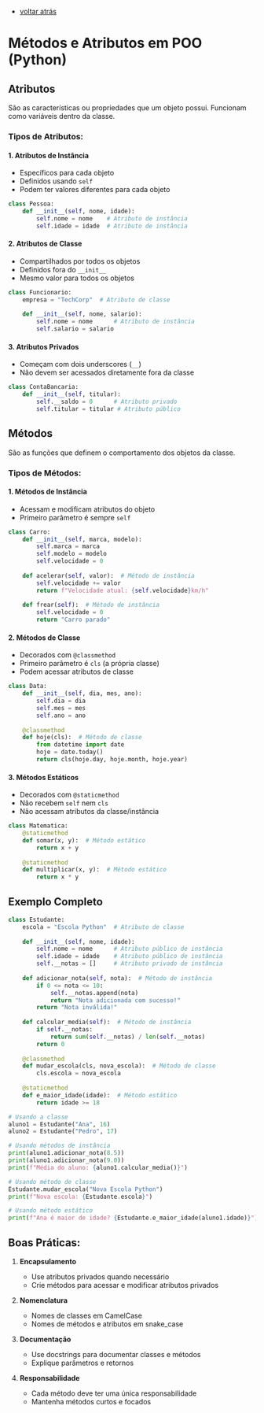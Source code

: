 - [voltar atrás](https://github.com/0joseDark/my-python-book/blob/main/index.md)
# Métodos e Atributos em POO (Python)

## Atributos
São as características ou propriedades que um objeto possui. Funcionam como variáveis dentro da classe.

### Tipos de Atributos:

#### 1. Atributos de Instância
- Específicos para cada objeto
- Definidos usando `self`
- Podem ter valores diferentes para cada objeto

```python
class Pessoa:
    def __init__(self, nome, idade):
        self.nome = nome    # Atributo de instância
        self.idade = idade  # Atributo de instância
```

#### 2. Atributos de Classe
- Compartilhados por todos os objetos
- Definidos fora do `__init__`
- Mesmo valor para todos os objetos

```python
class Funcionario:
    empresa = "TechCorp"  # Atributo de classe
    
    def __init__(self, nome, salario):
        self.nome = nome      # Atributo de instância
        self.salario = salario
```

#### 3. Atributos Privados
- Começam com dois underscores (`__`)
- Não devem ser acessados diretamente fora da classe

```python
class ContaBancaria:
    def __init__(self, titular):
        self.__saldo = 0      # Atributo privado
        self.titular = titular # Atributo público
```

## Métodos
São as funções que definem o comportamento dos objetos da classe.

### Tipos de Métodos:

#### 1. Métodos de Instância
- Acessam e modificam atributos do objeto
- Primeiro parâmetro é sempre `self`

```python
class Carro:
    def __init__(self, marca, modelo):
        self.marca = marca
        self.modelo = modelo
        self.velocidade = 0
    
    def acelerar(self, valor):  # Método de instância
        self.velocidade += valor
        return f"Velocidade atual: {self.velocidade}km/h"
    
    def frear(self):  # Método de instância
        self.velocidade = 0
        return "Carro parado"
```

#### 2. Métodos de Classe
- Decorados com `@classmethod`
- Primeiro parâmetro é `cls` (a própria classe)
- Podem acessar atributos de classe

```python
class Data:
    def __init__(self, dia, mes, ano):
        self.dia = dia
        self.mes = mes
        self.ano = ano
    
    @classmethod
    def hoje(cls):  # Método de classe
        from datetime import date
        hoje = date.today()
        return cls(hoje.day, hoje.month, hoje.year)
```

#### 3. Métodos Estáticos
- Decorados com `@staticmethod`
- Não recebem `self` nem `cls`
- Não acessam atributos da classe/instância

```python
class Matematica:
    @staticmethod
    def somar(x, y):  # Método estático
        return x + y
    
    @staticmethod
    def multiplicar(x, y):  # Método estático
        return x * y
```

## Exemplo Completo
```python
class Estudante:
    escola = "Escola Python"  # Atributo de classe
    
    def __init__(self, nome, idade):
        self.nome = nome      # Atributo público de instância
        self.idade = idade    # Atributo público de instância
        self.__notas = []     # Atributo privado de instância
    
    def adicionar_nota(self, nota):  # Método de instância
        if 0 <= nota <= 10:
            self.__notas.append(nota)
            return "Nota adicionada com sucesso!"
        return "Nota inválida!"
    
    def calcular_media(self):  # Método de instância
        if self.__notas:
            return sum(self.__notas) / len(self.__notas)
        return 0
    
    @classmethod
    def mudar_escola(cls, nova_escola):  # Método de classe
        cls.escola = nova_escola
    
    @staticmethod
    def e_maior_idade(idade):  # Método estático
        return idade >= 18

# Usando a classe
aluno1 = Estudante("Ana", 16)
aluno2 = Estudante("Pedro", 17)

# Usando métodos de instância
print(aluno1.adicionar_nota(8.5))
print(aluno1.adicionar_nota(9.0))
print(f"Média do aluno: {aluno1.calcular_media()}")

# Usando método de classe
Estudante.mudar_escola("Nova Escola Python")
print(f"Nova escola: {Estudante.escola}")

# Usando método estático
print(f"Ana é maior de idade? {Estudante.e_maior_idade(aluno1.idade)}")
```

## Boas Práticas:

1. **Encapsulamento**
   - Use atributos privados quando necessário
   - Crie métodos para acessar e modificar atributos privados

2. **Nomenclatura**
   - Nomes de classes em CamelCase
   - Nomes de métodos e atributos em snake_case

3. **Documentação**
   - Use docstrings para documentar classes e métodos
   - Explique parâmetros e retornos

4. **Responsabilidade**
   - Cada método deve ter uma única responsabilidade
   - Mantenha métodos curtos e focados
